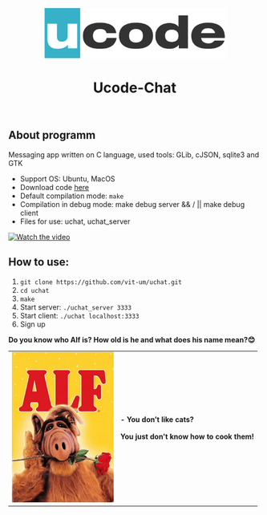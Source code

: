 <p align="center">
    <a href="https://ucode.world/en/" target="_blank">
        <img src="ucode_logo_minimal.png?raw=true" height="100px">
    </a>
    <h1 align="center">Ucode-Chat</h1>
    <br>
</p>

## About programm

Messaging app written on C language, used tools: GLib, cJSON, sqlite3 and GTK  

- Support OS: Ubuntu, MacOS
- Download code [here](.)
- Default compilation mode: `make`
- Compilation in debug mode: make debug server && / || make debug client
- Files for use: uchat, uchat_server

[![Watch the video](https://i9.ytimg.com/vi_webp/nfWz2LhWfvM/mqdefault.webp?v=61ae0d42&sqp=CNSZuI0G&rs=AOn4CLAq7rQG4nKYbWiC5KCpXrSJPNoWPQ)](https://www.youtube.com/embed/nfWz2LhWfvM)

## How to use:
1. `git clone https://github.com/vit-um/uchat.git`
2. `cd uchat`
3. `make`
4. Start server: `./uchat_server 3333`
5. Start client: `./uchat localhost:3333`
6. Sign up

**Do you know who Alf is? How old is he and what does his name mean?😊**

<table>
	<tr>
		<td>
<a><img src="Alf.jpg" height="300px"></a>
		</td>
		<td>
<b>- You don’t like cats? <BR><BR>You just don't know how to cook them!</b>			
 		</td>
	</tr>
</table>

